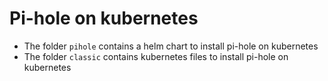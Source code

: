 # Pi-hole on kubernetes

* The folder `pihole` contains a helm chart to install pi-hole on kubernetes
* The folder `classic` contains kubernetes files to install pi-hole on kubernetes